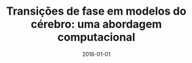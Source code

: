 ---
title: "Transições de fase em modelos do cérebro: uma abordagem computacional"
collection: publications
permalink: /publication/2016-01-01-Transies-de-fase-em-modelos-do-crebro-uma-abordagem-computacional
date: 2016-01-01
year: 2016
venue: 'Universidade Federal de Santa Catarina, SC, Brasil'
paperurl: 'https://bu.ufsc.br/teses/PFSC0289-T.pdf'
citation: ' Maurício Schappo, &quot;Transições de fase em modelos do cérebro: uma abordagem computacional.&quot; Universidade Federal de Santa Catarina, SC, Brasil, 2016.'
pubtype:  thesis
---